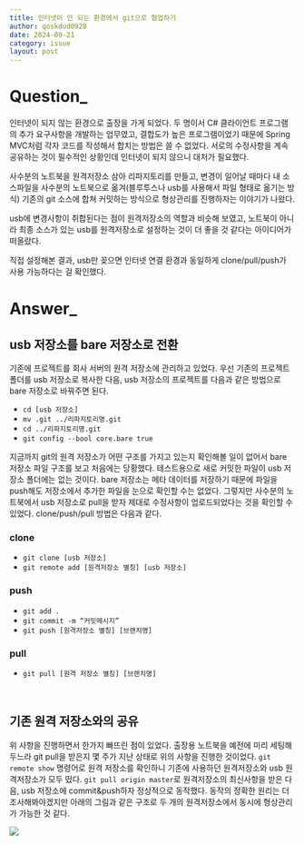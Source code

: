 ```yaml
---
title: 인터넷이 안 되는 환경에서 git으로 협업하기
author: qoskdud0928
date: 2024-09-21
category: issue
layout: post
---
```


# Question_

인터넷이 되지 않는 환경으로 출장을 가게 되었다. 두 명이서 C# 클라이언트 프로그램의 추가 요구사항을 개발하는 업무였고, 결합도가 높은 프로그램이었기 때문에 Spring MVC처럼 각자 코드를 작성해서 합치는 방법은 쓸 수 없었다. 서로의 수정사항을 계속 공유하는 것이 필수적인 상황인데 인터넷이 되지 않으니 대처가 필요했다.

사수분의 노트북을 원격저장소 삼아 리파지토리를 만들고, 변경이 일어날 때마다 내 소스파일을 사수분의 노트북으로 옮겨(블루투스나 usb를 사용해서 파일 형태로 옮기는 방식) 기존의 git 소스에 합쳐 커밋하는 방식으로 형상관리를 진행하자는 이야기가 나왔다.

usb에 변경사항이 취합된다는 점이 원격저장소의 역할과 비슷해 보였고, 노트북이 아니라 최종 소스가 있는 usb를 원격저장소로 설정하는 것이 더 좋을 것 같다는 아이디어가 떠올랐다.

직접 설정해본 결과, usb만 꽂으면 인터넷 연결 환경과 동일하게 clone/pull/push가 사용 가능하다는 걸 확인했다.


# Answer_

## usb 저장소를 bare 저장소로 전환

기존에 프로젝트를 회사 서버의 원격 저장소에 관리하고 있었다. 우선 기존의 프로젝트 폴더를 usb 저장소로 복사한 다음, usb 저장소의 프로젝트를 다음과 같은 방법으로 bare 저장소로 바꿔주면 된다.

- `cd [usb 저장소]`
- `mv .git ../리파지토리명.git`
- `cd ../리파지토리명.git`
- `git config --bool core.bare true`

지금까지 git의 원격 저장소가 어떤 구조를 가지고 있는지 확인해볼 일이 없어서 bare 저장소 파일 구조를 보고 처음에는 당황했다. 테스트용으로 새로 커밋한 파일이 usb 저장소 폴더에는 없는 것이다. bare 저장소는 메타 데이터를 저장하기 때문에 파일을 push해도 저장소에서 추가한 파일을 눈으로 확인할 수는 없었다. 그렇지만 사수분의 노트북에서 usb 저장소로 pull을 받자 제대로 수정사항이 업로드되었다는 것을 확인할 수 있었다. clone/push/pull 방법은 다음과 같다.

### clone

- `git clone [usb 저장소]`
- `git remote add [원격저장소 별칭] [usb 저장소]`

### push

- `git add .`
- `git commit -m “커밋메시지”`
- `git push [원격저장소 별칭] [브랜치명]`

### pull

- `git pull [원격 저장소 별칭] [브랜치명]`

&nbsp;

## 기존 원격 저장소와의 공유

위 사항을 진행하면서 한가지 빠뜨린 점이 있었다. 출장용 노트북을 예전에 미리 세팅해두느라 git pull을 받은지 몇 주가 지난 상태로 위의 사항을 진행한 것이었다. `git remote show` 명령어로 원격 저장소를 확인하니 기존에 사용하던 원격저장소와 usb 원격저장소가 모두 떴다. `git pull origin master`로 원격저장소의 최신사항을 받은 다음, usb 저장소에 commit&push하자 정상적으로 동작했다. 동작의 정확한 원리는 더 조사해봐야겠지만 아래의 그림과 같은 구조로 두 개의 원격저장소에서 동시에 형상관리가 가능한 것 같다.

![](https://velog.velcdn.com/images/qoskdud0928/post/bb07c113-2e8d-440c-a900-81e2dec47424/image.png)



